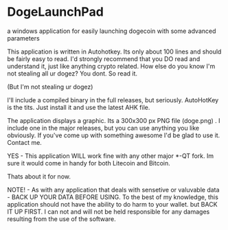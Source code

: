 DogeLaunchPad
=============

a windows application for easily launching dogecoin with some advanced parameters


This application is written in Autohotkey. Its only about 100 lines and should be fairly easy to read. I'd strongly recommend that you DO read and understand it, just like anything crypto related. How else do you know I'm not stealing all
ur dogez? You dont. So read it.

(But I'm not stealing ur dogez)

I'll include a compiled binary in the full releases, but seriously. AutoHotKey is the tits. Just install it and use the latest AHK file.


The application displays a graphic. Its a 300x300 px PNG file (doge.png) . I include one in the major releases, but you can use anything you like obviously. If you've come up with something awesome I'd be glad to use it. Contact me.


YES - This application WILL work fine with any other major *-QT fork. Im sure it would come in handy for both Litecoin and Bitcoin.


Thats about it for now.



NOTE! - As with any application that deals with sensetive or valuvable data - BACK UP YOUR DATA BEFORE USING. To the best of my knowledge, this application should not have the ability to do harm to your wallet. but BACK IT UP FIRST. I can not and will not be held responsible for any damages resulting from the use of the software.
